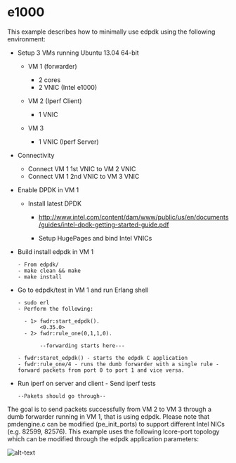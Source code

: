 e1000
=====


This example describes how to minimally use edpdk using the following environment:

- Setup 3 VMs running Ubuntu 13.04 64-bit


    - VM 1 (forwarder)
    
      - 2 cores
      - 2 VNIC (Intel e1000)
      
    - VM 2 (Iperf Client)
      
      - 1 VNIC
      
    - VM 3
      
      - 1 VNIC (Iperf Server)

-  Connectivity


      - Connect VM 1 1st VNIC to VM 2 VNIC
      - Connect VM 1 2nd VNIC to VM 3 VNIC

-  Enable DPDK in VM 1
  

      - Install latest DPDK 
      
        - http://www.intel.com/content/dam/www/public/us/en/documents/guides/intel-dpdk-getting-started-guide.pdf
        
        - Setup HugePages and bind Intel VNICs 

- Build install edpdk in VM 1
      

      - From edpdk/
      - make clean && make
      - make install
            
- Go to edpdk/test in VM 1 and run Erlang shell

 
      - sudo erl
      - Perform the following:
      
        - 1> fwdr:start_edpdk(). 
             <0.35.0>
        - 2> fwdr:rule_one(0,1,1,0).
             
             --forwarding starts here---

      - fwdr:staret_edpdk() - starts the edpdk C application
      - fwdr:rule_one/4 - runs the dumb forwarder with a single rule - forward packets from port 0 to port 1 and vice versa.
      
- Run iperf on server and client
      - Send iperf tests
        
      --Pakets should go through--
  

The goal is to send packets successfully from VM 2 to VM 3 through a dumb forwarder running in VM 1, that is using edpdk.  Please note that pmdengine.c can be modified (pe_init_ports) to support different Intel NICs (e.g. 82599, 82576).  This example uses the following lcore-port topology which can be modified through the edpdk application parameters:

![alt-text]()

